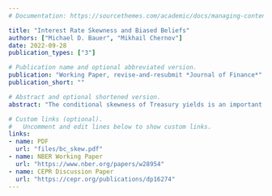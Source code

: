 ```yaml
---
# Documentation: https://sourcethemes.com/academic/docs/managing-content/

title: "Interest Rate Skewness and Biased Beliefs"
authors: ["Michael D. Bauer", "Mikhail Chernov"]
date: 2022-09-28
publication_types: ["3"]

# Publication name and optional abbreviated version.
publication: "Working Paper, revise-and-resubmit *Journal of Finance*"
publication_short: ""

# Abstract and optional shortened version.
abstract: "The conditional skewness of Treasury yields is an important indicator of the risks to the macroeconomic outlook. Positive skewness signals upside risk to interest rates during periods of accommodative monetary policy and an upward-sloping yield curve, and vice versa. Skewness has substantial predictive power for future bond excess returns, high-frequency interest rate changes around FOMC announcements, and survey forecast errors for interest rates. The estimated expectational errors, or biases in beliefs, are quantitatively important for statistical bond risk premia. These findings are consistent with a heterogeneous-beliefs model where one of the agents is wrong about consumption growth."

# Custom links (optional).
#   Uncomment and edit lines below to show custom links.
links:
- name: PDF
  url: "files/bc_skew.pdf"
- name: NBER Working Paper
  url: "https://www.nber.org/papers/w28954"
- name: CEPR Discussion Paper
  url: "https://cepr.org/publications/dp16274"
---
```


